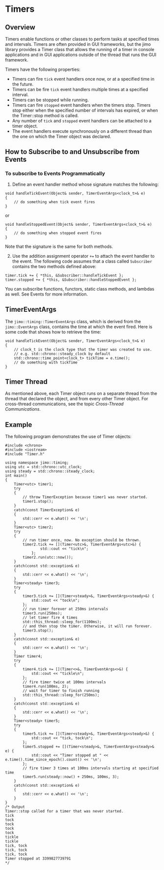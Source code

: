 # Timers
## Overview
Timers enable functions or other classes to perform tasks at specified times and intervals.
Timers are often provided in GUI frameworks, but the jimo library provides a Timer class
that allows the running of a timer in console applications and in GUI applications outside
of the thread that runs the GUI framework.

Timers have the following properties:
* Timers can fire `tick` event handlers once now, or at a specified time in the future.
* Timers can be fire `tick` event handlers multiple times at a specified interval.
* Timers can be stopped while running.
* Timers can fire `stopped` event handlers when the timers stop. Timers stop either when the
specified number of intervals has expired, or when the Timer::stop method is called.
* Any number of `tick` and `stopped` event handlers can be attached to a timer object.
* The event handlers execute synchronously on a different thread than the one on which the
Timer object was declared.
## How to Subscribe to and Unsubscribe from Events
### To subscribe to Events Programmatically
1. Define an event handler method whose signature matches the following:
```
void handleTickEvent(Object& sender, TimerEventArgs<clock_t>& e)
{
    // do something when tick event fires
}
```
or
```
void handleStoppedEvent(Object& sender, TimerEventArgs<clock_t>& e)
{
    // do something when stopped event fires
}
```
Note that the signature is the same for both methods.

2. Use the addition assignment operator `+=` to attach the event handler to the event. The
following code assumes that a class called `Subscriber` contains the two methods defined
above:
```
timer.tick += { *this, &Subscriber::handleTickEvent };
timer.stopped += { *this, &Subscriber::handleStoppedEvent };
```
You can subscribe functions, functors, static class methods, and lambdas as well. See Events
for more information.
## TimerEventArgs
The `jimo::timing::TimerEventArgs` class, which is derived from the `jimo::EventArgs` class,
contains the time at which the event fired. Here is some code that shows how to retrieve
the time:
```
void handleTickEvent(Object& sender, TimerEventArgs<clock_t>& e)
{
    // clock_t is the clock type that the timer was created to use.
    // e.g. std::chrono::steady_clock by default
    std::chrono::time_point<clock_t> tickTime = e.time();
    // do something with tickTime
}
```
## Timer Thread
As mentioned above, each Timer object runs on a separate thread from the thread that
declared the object, and from every other Timer object. For cross-thread communications,
see the topic *Cross-Thread Communications*.
## Example
The following program demonstrates the use of Timer objects:
```
#include <chrono>
#include <iostream>
#include "Timer.h"

using namespace jimo::timing;
using utc = std::chrono::utc_clock;
using steady = std::chrono::steady_clock;
int main() 
{
    Timer<utc> timer1;
    try
    {
        // throw TimerException because timer1 was never started.
        timer1.stop();
    }
    catch(const TimerException& e)
    {
        std::cerr << e.what() << '\n';
    }
    Timer<utc> timer2;
    try
    {
        // run timer once, now. No exception should be thrown.
        timer2.tick += [](Timer<utc>&, TimerEventArgs<utc>&) {
                std::cout << "tick\n";
            };
        timer2.run(utc::now());
    }
    catch(const std::exception& e)
    {
        std::cerr << e.what() << '\n';
    }
    Timer<steady> timer3;
    try
    {
        timer3.tick += [](Timer<steady>&, TimerEventArgs<steady>&) {
            std::cout << "tock\n";
        };
        // run timer forever at 250ms intervals
        timer3.run(250ms);
        // let timer fire 4 times
        std::this_thread::sleep_for(1100ms);
        // and then stop the timer. Otherwise, it will run forever.
        timer3.stop();
    }
    catch(const std::exception& e)
    {
        std::cerr << e.what() << '\n';
    }
    Timer timer4;
    try
    {
        timer4.tick += [](Timer<>&, TimerEventArgs<>&) {
            std::cout << "tickle\n";
        };
        // fire timer twice at 100ms intervals
        timer4.run(100ms, 2);
        // wait for timer to finish running
        std::this_thread::sleep_for(250ms);
    }
    catch(const std::exception& e)
    {
        std::cerr << e.what() << '\n';
    }
    Timer<steady> timer5;
    try
    {
        timer5.tick += [](Timer<steady>&, TimerEventArgs<steady>&) {
            std::cout << "tick, tock\n";
        };
        timer5.stopped += [](Timer<steady>&, TimerEventArgs<steady>& e) {
            std::cout << "Timer stopped at " << e.time().time_since_epoch().count() << '\n';
        };
        // fire timer 3 times at 100ms intervals starting at specified time
        timer5.run(steady::now() + 250ms, 100ms, 3);
    }
    catch(const std::exception& e)
    {
        std::cerr << e.what() << '\n';
    }
}
/* Output
Timer::stop called for a timer that was never started.
tick
tock
tock
tock
tock
tickle
tickle
tick, tock
tick, tock
tick, tock
Timer stopped at 3399827739791
*/
```